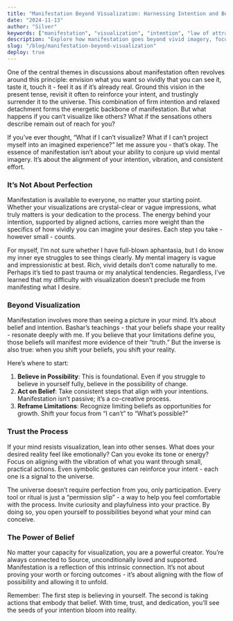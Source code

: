 ```yaml
---
title: "Manifestation Beyond Visualization: Harnessing Intention and Belief"
date: "2024-11-13"
author: "Silver"
keywords: ["manifestation", "visualization", "intention", "law of attraction", "belief systems", "energetic alignment", "mindset", "personal growth", "spirituality"]
description: "Explore how manifestation goes beyond vivid imagery, focusing on aligning intention, belief, and action to create powerful outcomes."
slug: "/blog/manifestation-beyond-visualization"
deploy: true
---
```


One of the central themes in discussions about manifestation often revolves around this principle: envision what you want so vividly that you can see it, taste it, touch it - feel it as if it’s already real. Ground this vision in the present tense, revisit it often to reinforce your intent, and trustingly surrender it to the universe. This combination of firm intention and relaxed detachment forms the energetic backbone of manifestation. But what happens if you can’t visualize like others? What if the sensations others describe remain out of reach for you?

If you’ve ever thought, “What if I can’t visualize? What if I can’t project myself into an imagined experience?” let me assure you - that’s okay. The essence of manifestation isn’t about your ability to conjure up vivid mental imagery. It’s about the alignment of your intention, vibration, and consistent effort.

### It’s Not About Perfection

Manifestation is available to everyone, no matter your starting point. Whether your visualizations are crystal-clear or vague impressions, what truly matters is your dedication to the process. The energy behind your intention, supported by aligned actions, carries more weight than the specifics of how vividly you can imagine your desires. Each step you take - however small - counts.

For myself, I’m not sure whether I have full-blown aphantasia, but I do know my inner eye struggles to see things clearly. My mental imagery is vague and impressionistic at best. Rich, vivid details don’t come naturally to me. Perhaps it’s tied to past trauma or my analytical tendencies. Regardless, I’ve learned that my difficulty with visualization doesn’t preclude me from manifesting what I desire.

### Beyond Visualization

Manifestation involves more than seeing a picture in your mind. It’s about belief and intention. Bashar’s teachings - that your beliefs shape your reality - resonate deeply with me. If you believe that your limitations define you, those beliefs will manifest more evidence of their “truth.” But the inverse is also true: when you shift your beliefs, you shift your reality.

Here’s where to start:
1. **Believe in Possibility**: This is foundational. Even if you struggle to believe in yourself fully, believe in the possibility of change.
2. **Act on Belief**: Take consistent steps that align with your intentions. Manifestation isn’t passive; it’s a co-creative process.
3. **Reframe Limitations**: Recognize limiting beliefs as opportunities for growth. Shift your focus from “I can’t” to “What’s possible?”

### Trust the Process

If your mind resists visualization, lean into other senses. What does your desired reality feel like emotionally? Can you evoke its tone or energy? Focus on aligning with the vibration of what you want through small, practical actions. Even symbolic gestures can reinforce your intent - each one is a signal to the universe.

The universe doesn’t require perfection from you, only participation. Every tool or ritual is just a “permission slip” - a way to help you feel comfortable with the process. Invite curiosity and playfulness into your practice. By doing so, you open yourself to possibilities beyond what your mind can conceive.

### The Power of Belief

No matter your capacity for visualization, you are a powerful creator. You’re always connected to Source, unconditionally loved and supported. Manifestation is a reflection of this intrinsic connection. It’s not about proving your worth or forcing outcomes - it’s about aligning with the flow of possibility and allowing it to unfold.

Remember: The first step is believing in yourself. The second is taking actions that embody that belief. With time, trust, and dedication, you’ll see the seeds of your intention bloom into reality.
